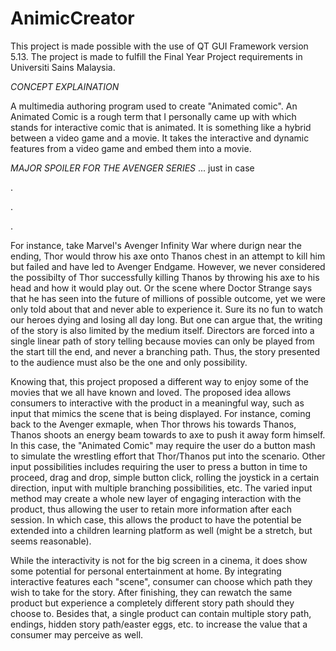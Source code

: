 # AnimicCreator

This project is made possible with the use of QT GUI Framework version 5.13. 
The project is made to fulfill the Final Year Project requirements in Universiti Sains Malaysia. 

*CONCEPT EXPLAINATION*

A multimedia authoring program used to create "Animated comic". An Animated Comic is a rough term that I personally came up with which stands for interactive comic that is animated. It is something like a hybrid between a video game and a movie. It takes the interactive and dynamic features from a video game and embed them into a movie.

*MAJOR SPOILER FOR THE AVENGER SERIES* ... just in case

.

.

.

For instance, take Marvel's Avenger Infinity War where durign near the ending, Thor would throw his axe onto Thanos chest in an attempt to kill him but failed and have led to Avenger Endgame. However, we never considered the possibilty of Thor successfully killing Thanos by throwing his axe to his head and how it would play out. Or the scene where Doctor Strange says that he has seen into the future of millions of possible outcome, yet we were only told about that and never able to experience it. Sure its no fun to watch our heroes dying and losing all day long. But one can argue that, the writing of the story is also limited by the medium itself. Directors are forced into a single linear path of story telling because movies can only be played from the start till the end, and never a branching path. Thus, the story presented to the audience must also be the one and only possibility. 

Knowing that, this project proposed a different way to enjoy some of the movies that we all have known and loved. The proposed idea allows consumers to interactive with the product in a meaningful way, such as input that mimics the scene that is being displayed. For instance, coming back to the Avenger exmaple, when Thor throws his towards Thanos, Thanos shoots an energy beam towards to axe to push it away form himself. In this case, the "Animated Comic" may require the user do a button mash to simulate the wrestling effort that Thor/Thanos put into the scenario. Other input possibilities includes requiring the user to press a button in time to proceed, drag and drop, simple button click, rolling the joystick in a certain direction, input with multiple branching possibilities, etc. The varied input method may create a whole new layer of engaging interaction with the product, thus allowing the user to retain more information after each session. In which case, this allows the product to have the potential be extended into a children learning platform as well (might be a stretch, but seems reasonable).

While the interactivity is not for the big screen in a cinema, it does show some potential for personal entertainment at home. By integrating interactive features each "scene", consumer can choose which path they wish to take for the story. After finishing, they can rewatch the same product but experience a completely different story path should they choose to. Besides that, a single product can contain multiple story path, endings, hidden story path/easter eggs, etc. to increase the value that a consumer may perceive as well. 
